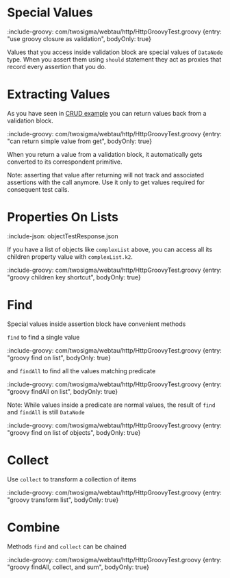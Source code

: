 # Special Values

:include-groovy: com/twosigma/webtau/http/HttpGroovyTest.groovy {entry: "use groovy closure as validation", bodyOnly: true}

Values that you access inside validation block are special values of `DataNode` type. When you assert them using `should` statement
they act as proxies that record every assertion that you do. 


# Extracting Values

As you have seen in [CRUD example](REST/CRUD) you can return values back from a validation block.

:include-groovy: com/twosigma/webtau/http/HttpGroovyTest.groovy {entry: "can return simple value from get", bodyOnly: true}

When you return a value from a validation block, it automatically gets converted to its correspondent primitive. 

Note: asserting that value after returning will not track and associated assertions with the call anymore. Use it only
to get values required for consequent test calls.  

# Properties On Lists

:include-json: objectTestResponse.json

If you have a list of objects like `complexList` above, you can access all its children property value with `complexList.k2`.

:include-groovy: com/twosigma/webtau/http/HttpGroovyTest.groovy {entry: "groovy children key shortcut", bodyOnly: true}

# Find


Special values inside assertion block have convenient methods

`find` to find a single value

:include-groovy: com/twosigma/webtau/http/HttpGroovyTest.groovy {entry: "groovy find on list", bodyOnly: true}


and `findAll` to find all the values matching predicate

:include-groovy: com/twosigma/webtau/http/HttpGroovyTest.groovy {entry: "groovy findAll on list", bodyOnly: true}

Note: While values inside a predicate are normal values, the result of `find` and `findAll` is still `DataNode`

:include-groovy: com/twosigma/webtau/http/HttpGroovyTest.groovy {entry: "groovy find on list of objects", bodyOnly: true}

# Collect

Use `collect` to transform a collection of items

:include-groovy: com/twosigma/webtau/http/HttpGroovyTest.groovy {entry: "groovy transform list", bodyOnly: true}

# Combine

Methods `find` and `collect` can be chained
 
:include-groovy: com/twosigma/webtau/http/HttpGroovyTest.groovy {entry: "groovy findAll, collect, and sum", bodyOnly: true}
